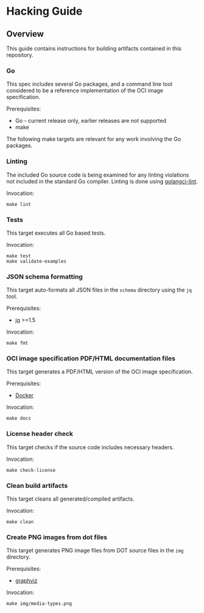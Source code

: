 # Hacking Guide

## Overview

This guide contains instructions for building artifacts contained in this repository.

### Go

This spec includes several Go packages, and a command line tool considered to be a reference implementation of the OCI image specification.

Prerequisites:

- Go - current release only, earlier releases are not supported
- make

The following make targets are relevant for any work involving the Go packages.

### Linting

The included Go source code is being examined for any linting violations not included in the standard Go compiler.
Linting is done using [golangci-lint][golangci-lint].

Invocation:

```shell
make lint
```

### Tests

This target executes all Go based tests.

Invocation:

```shell
make test
make validate-examples
```

### JSON schema formatting

This target auto-formats all JSON files in the `schema` directory using the `jq` tool.

Prerequisites:

- [jq][jq] >=1.5

Invocation:

```shell
make fmt
```

### OCI image specification PDF/HTML documentation files

This target generates a PDF/HTML version of the OCI image specification.

Prerequisites:

- [Docker][docker]

Invocation:

```shell
make docs
```

### License header check

This target checks if the source code includes necessary headers.

Invocation:

```shell
make check-license
```

### Clean build artifacts

This target cleans all generated/compiled artifacts.

Invocation:

```shell
make clean
```

### Create PNG images from dot files

This target generates PNG image files from DOT source files in the `img` directory.

Prerequisites:

- [graphviz][graphviz]

Invocation:

```shell
make img/media-types.png
```

[docker]: https://www.docker.com/
[golangci-lint]: https://github.com/golangci/golangci-lint
[graphviz]: https://www.graphviz.org/
[jq]: https://stedolan.github.io/jq/
